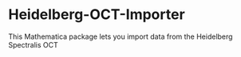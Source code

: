 Heidelberg-OCT-Importer
=======================

This Mathematica package lets you import data from the Heidelberg Spectralis OCT
